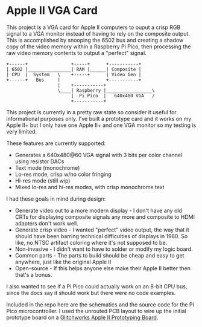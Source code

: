 # Apple II VGA Card

This project is a VGA card for Apple II computers to ouput a crisp RGB signal to a
VGA monitor instead of having to rely on the composite output. This is accomplished
by snooping the 6502 bus and creating a shadow copy of the video memory within a
Raspberry Pi Pico, then processing the raw video memory contents to output a "perfect"
signal.

    +------+                +-----+      +-----------+
    | 6502 |________________| RAM |______| Composite | 
    | CPU  |  System   \    +-----+      | Video Gen |
    +------+   Bus     |                 +-----------+
                       |    +-----------+
                       \____| Raspberry |_________________\
                            |  Pi Pico  |   640x480 VGA   /
                            +-----------+

This project is currently in a pretty raw state so consider it useful for informational
purposes only. I've built a prototype card and it works on my Apple II+ but I only have
one Apple II+ and one VGA monitor so my testing is very limited.

These features are currently supported:
 * Generates a 640x480@60 VGA signal with 3 bits per color channel using
   resistor DACs
 * Text mode (monochrome)
 * Lo-res mode, crisp w/no color fringing
 * Hi-res mode (still wip)
 * Mixed lo-res and hi-res modes, with crisp monochrome text

I had these goals in mind during design:
 * Generate video out to a more modern display - I don't have any old CRTs for
   displaying composite signals any more and composite to HDMI adapters don't work well.
 * Generate crisp video - I wanted "perfect" video output, the way that it should have
   been barring technical difficulties of displays in 1980. So like, no NTSC artifact
   coloring where it's not supposed to be.
 * Non-invasive - I didn't want to have to solder or modify my logic board.
 * Common parts - The parts to build should be cheap and easy to get anywhere,
   just like the original Apple II
 * Open-source - If this helps anyone else make their Apple II better then that's
   a bonus.

I also wanted to see if a Pi Pico could actually work on an 8-bit CPU bus, since the docs
say it should work but there were no code examples.

Included in the repo here are the schematics and the source code for the Pi Pico
microcontroller. I used the unrouted PCB layout to wire up the initial prototype
board on a [Glitchworks Apple II Prototyping Board](https://www.tindie.com/products/glitchwrks/gw-a2-1-glitchworks-apple-ii-prototyping-board/).
